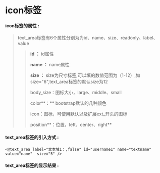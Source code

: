 # icon**标签**

#### icon**标签的属性 :**

> text\_area标签有6个属性分别为为id、name、size、readonly、label、value
>
> > **id ：** id属性
> >
> > **name ：** name属性
> >
> > **size ：** size为尺寸标签,可以填的数值范围为（1-12）,如size="6",text\_area标签的默认size为12
> >
> > body\_size：图标大小，large、middle、small
> >
> > color**：** bootstrap默认的几种颜色
> >
> > icon：图标，可使用默认以及扩展ext\_开头的图标
> >
> > position**：位置，left、center、right**

#### text\_area标签的引入方式 :

```
<@text_area label="文本域1：,false" id="username1" name="textname" value="name"  size="5" />
```

#### text\_area标签的显示结果 :



